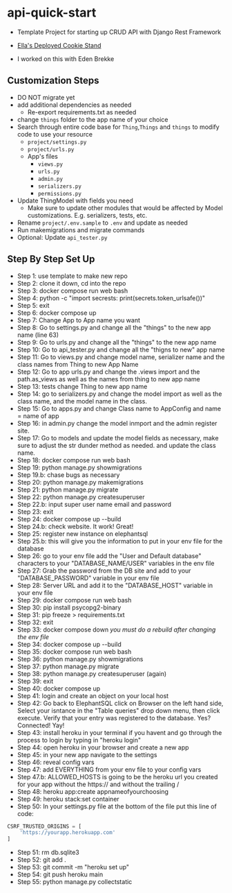 # api-quick-start

- Template Project for starting up CRUD API with Django Rest Framework

- [Ella's Deployed Cookie Stand](https://ellas-cookie-stand.herokuapp.com/api/v1/cookie_stand/)

- I worked on this with Eden Brekke

## Customization Steps

- DO NOT migrate yet
- add additional dependencies as needed
  - Re-export requirements.txt as needed
- change `things` folder to the app name of your choice
- Search through entire code base for `Thing`,`Things` and `things` to modify code to use your resource
  - `project/settings.py`
  - `project/urls.py`
  - App's files
    - `views.py`
    - `urls.py`
    - `admin.py`
    - `serializers.py`
    - `permissions.py`
- Update ThingModel with fields you need
  - Make sure to update other modules that would be affected by Model customizations. E.g. serializers, tests, etc.
- Rename `project/.env.sample` to `.env` and update as needed
- Run makemigrations and migrate commands
- Optional: Update `api_tester.py`

## Step By Step Set Up

- Step 1: use template to make new repo
- Step 2: clone it down, cd into the repo
- Step 3: docker compose run web bash
- Step 4: python -c "import secrests: print(secrets.token_urlsafe())"
- Step 5:  exit
- Step 6: docker compose up
- Step 7:  Change App to App name you want
- Step 8: Go to settings.py and change all the "things" to the new app name (line 63)
- Step 9: Go to urls.py and change all the "things" to the new app name
- Step 10: Go to api_tester.py and change all the "thigns to new" app name
- Step 11: Go to views.py and change model name, serializer name and the class names from Thing to new App Name
- Step 12: Go to app urls.py and change the .views import and the path.as_views as well as the names from thing to new app name
- Step 13: tests change Thing to new app name
- Step 14: go to serializers.py and change the model import as well as the class name, and the model name in the class.
- Step 15: Go to apps.py and change Class name to AppConfig and name = name of app
- Step 16: in admin.py change the model inmport and the admin register site.
- Step 17: Go to models and update the model fields as necessary, make sure to adjust the str dunder method as needed. and update the class name.
- Step 18: docker compose run web bash
- Step 19: python manage.py showmigrations
- Step 19.b: chase bugs as necessary
- Step 20: python manage.py makemigrations
- Step 21: python manage.py migrate
- Step 22: python manage.py createsuperuser
- Step 22.b: input super user name email and password
- Step 23: exit
- Step 24: docker compose up --build
- Step 24.b: check website. It work! Great!
- Step 25: register new instance on elephantsql
- Step 25.b: this will give you the information to put in your env file for the database
- Step 26: go to your env file add the "User and Default database" characters to your "DATABASE_NAME/USER" variables in the env file
- Step 27: Grab the password from the DB site and add to your "DATABASE_PASSWORD" variable in your env file
- Step 28: Server URL and add it to the "DATABASE_HOST" variable in your env file
- Step 29: docker compose run web bash
- Step 30: pip install psycopg2-binary
- Step 31: pip freeze > requirements.txt
- Step 32: exit
- Step 33: docker compose down *you must do a rebuild after changing the env file*
- Step 34: docker compose up --build
- Step 35: docker compose run web bash
- Step 36: python manage.py showmigrations
- Step 37: python manage.py migrate
- Step 38: python manage.py createsuperuser (again)
- Step 39: exit
- Step 40: docker compose up
- Step 41: login and create an object on your local host
- Step 42: Go back to ElephantSQL click on Browser on the left hand side, Select your isntance in the "Table queries" drop down menu, then click execute. Verify that your entry was registered to the database. Yes? Connected! Yay!
- Step 43: install heroku in your terminal if you havent and go through the process to login by typing in "heroku login"
- Step 44: open heroku in your browser and create a new app
- Step 45: in your new app navigate to the settings
- Step 46: reveal config vars
- Step 47: add EVERYTHING from your env file to your config vars
- Step 47.b: ALLOWED_HOSTS is going to be the heroku url you created for your app without the https:// and without the trailing /
- Step 48: heroku app:create appnameofyourchoosing
- Step 49: heroku stack:set container
- Step 50: In your settings.py file at the bottom of the file put this line of code:

```python
CSRF_TRUSTED_ORIGINS = [
    'https://yourapp.herokuapp.com'
]
```

- Step 51: rm db.sqlite3
- Step 52: git add .
- Step 53: git commit -m "heroku set up"
- Step 54: git push heroku main
- Step 55: python manage.py collectstatic
